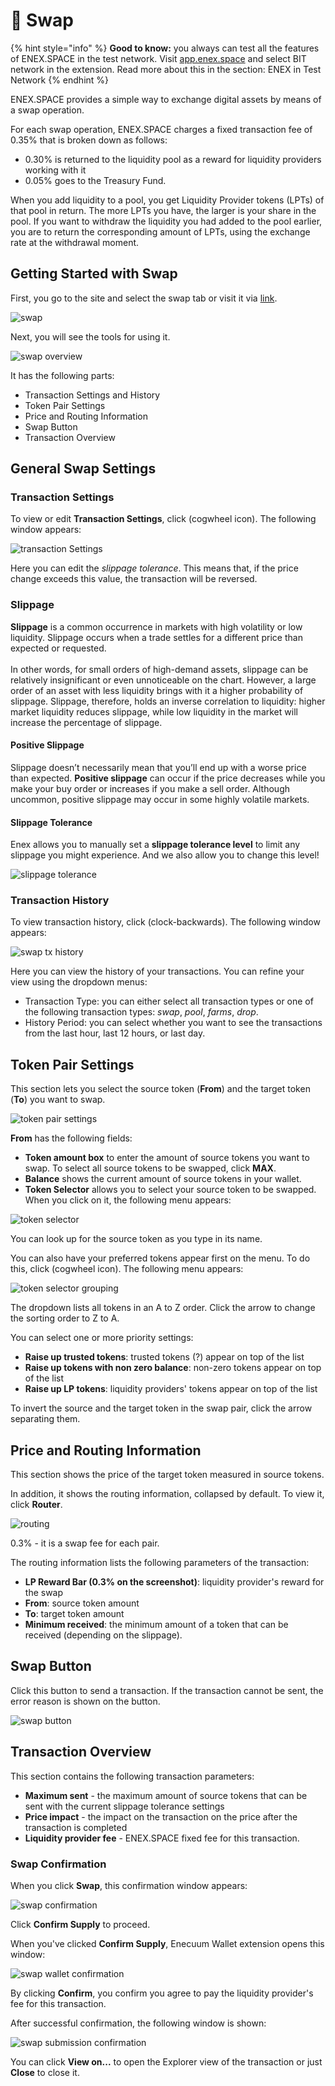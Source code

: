 # 🔄 Swap

{% hint style="info" %}
**Good to know:** you always can test all the features of ENEX.SPACE in the test network. Visit [app.enex.space](https://app.enex.space/) and select BIT network in the extension. Read more about this in the section: ENEX in Test Network
{% endhint %}

ENEX.SPACE provides a simple way to exchange digital assets by means of a swap operation.

For each swap operation, ENEX.SPACE charges a fixed transaction fee of 0.35% that is broken down as follows:

* 0.30% is returned to the liquidity pool as a reward for liquidity providers working with it
* 0.05% goes to the Treasury Fund.

When you add liquidity to a pool, you get Liquidity Provider tokens (LPTs) of that pool in return. The more LPTs you have, the larger is your share in the pool. If you want to withdraw the liquidity you had added to the pool earlier, you are to return the corresponding amount of LPTs, using the exchange rate at the withdrawal moment.

## Getting Started with Swap

First, you go to the site and select the swap tab or visit it via [link](https://app.enex.space/#!action=swap).

![swap](<../.gitbook/assets/image (25).png>)

Next, you will see the tools for using it.

![swap overview](https://1278830800-files.gitbook.io/\~/files/v0/b/gitbook-x-prod.appspot.com/o/spaces%2FB7RIVYohAhO3BLKBCOyZ%2Fuploads%2FFPXG4u528vjPUosRpH6M%2Fimage.png?alt=media\&token=9e81266c-91c7-4c0b-a007-58ec705633e7)

It has the following parts:

* Transaction Settings and History
* Token Pair Settings
* Price and Routing Information
* Swap Button
* Transaction Overview

## General Swap Settings

### Transaction Settings

To view or edit **Transaction Settings**, click (cogwheel icon). The following window appears:

![transaction Settings](<../.gitbook/assets/image (11).png>)

Here you can edit the _slippage tolerance_. This means that, if the price change exceeds this value, the transaction will be reversed.

### Slippage

**Slippage** is a common occurrence in markets with high volatility or low liquidity. Slippage occurs when a trade settles for a different price than expected or requested.\
\
In other words, for small orders of high-demand assets, slippage can be relatively insignificant or even unnoticeable on the chart. However, a large order of an asset with less liquidity brings with it a higher probability of slippage. Slippage, therefore, holds an inverse correlation to liquidity: higher market liquidity reduces slippage, while low liquidity in the market will increase the percentage of slippage.

#### Positive Slippage‍

Slippage doesn’t necessarily mean that you’ll end up with a worse price than expected. **Positive slippage** can occur if the price decreases while you make your buy order or increases if you make a sell order. Although uncommon, positive slippage may occur in some highly volatile markets.

#### Slippage Tolerance‍

Enex allows you to manually set a **slippage tolerance level** to limit any slippage you might experience. And we also allow you to change this level!

![slippage tolerance‍](<../.gitbook/assets/image (43).png>)

### Transaction History

To view transaction history, click (clock-backwards). The following window appears:

![swap tx history](../.gitbook/assets/swap-tx-history.png)

Here you can view the history of your transactions. You can refine your view using the dropdown menus:

* Transaction Type: you can either select all transaction types or one of the following transaction types: _swap_, _pool_, _farms_, _drop_.
* History Period: you can select whether you want to see the transactions from the last hour, last 12 hours, or last day.

## Token Pair Settings

This section lets you select the source token (**From**) and the target token (**To**) you want to swap.

![token pair settings](<../.gitbook/assets/image (15).png>)

**From** has the following fields:

* **Token amount box** to enter the amount of source tokens you want to swap. To select all source tokens to be swapped, click **MAX**.
* **Balance** shows the current amount of source tokens in your wallet.
* **Token Selector** allows you to select your source token to be swapped. When you click on it, the following menu appears:

![token selector](<../.gitbook/assets/image (21) (1).png>)

You can look up for the source token as you type in its name.

You can also have your preferred tokens appear first on the menu. To do this, click (cogwheel icon). The following menu appears:

![token selector grouping](<../.gitbook/assets/image (40).png>)

The dropdown lists all tokens in an A to Z order. Click the arrow to change the sorting order to Z to A.

You can select one or more priority settings:

* **Raise up trusted tokens**: trusted tokens (?) appear on top of the list
* **Raise up tokens with non zero balance**: non-zero tokens appear on top of the list
* **Raise up LP tokens**: liquidity providers' tokens appear on top of the list

To invert the source and the target token in the swap pair, click the arrow separating them.

## Price and Routing Information

This section shows the price of the target token measured in source tokens.

In addition, it shows the routing information, collapsed by default. To view it, click **Router**.

![routing](<../.gitbook/assets/image (8) (1).png>)

0.3% - it is a swap fee for each pair.

The routing information lists the following parameters of the transaction:

* **LP Reward Bar (0.3% on the screenshot)**: liquidity provider's reward for the swap
* **From**: source token amount
* **To**: target token amount
* **Minimum received**: the minimum amount of a token that can be received (depending on the slippage).

## Swap Button

Click this button to send a transaction. If the transaction cannot be sent, the error reason is shown on the button.

![swap button](<../.gitbook/assets/image (29).png>)

## Transaction Overview

This section contains the following transaction parameters:

* **Maximum sent** - the maximum amount of source tokens that can be sent with the current slippage tolerance settings
* **Price impact** - the impact on the transaction on the price after the transaction is completed
* **Liquidity provider fee** - ENEX.SPACE fixed fee for this transaction.

### Swap Confirmation

When you click **Swap**, this confirmation window appears:

![swap confirmation](<../.gitbook/assets/image (20).png>)

Click **Confirm Supply** to proceed.

When you've clicked **Confirm Supply**, Enecuum Wallet extension opens this window:

![swap wallet confirmation](<../.gitbook/assets/image (36).png>)

By clicking **Confirm**, you confirm you agree to pay the liquidity provider's fee for this transaction.

After successful confirmation, the following window is shown:

![swap submission confirmation](<../.gitbook/assets/image (37) (1).png>)

You can click **View on...** to open the Explorer view of the transaction or just **Close** to close it.
